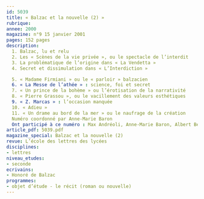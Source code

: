 ```yaml
---
id: 5039
title: « Balzac et la nouvelle (2) »
rubrique: 
annee: 2000
magazine: n°9 15 janvier 2001
pages: 152 pages
description: 
  1. Balzac, lu et relu
  2. Les « Scènes de la vie privée », ou le spectacle de l’interdit
  3. La problématique de l’origine dans « La Vendetta »
  4. Secret et dissimulation dans « L’Interdiction »

  5. « Madame Firmiani » ou le « parloir » balzacien
  6. « La Messe de l’athée » : science, foi et secret
  7. « Un prince de la bohème » ou l’érotisation de la narrativité
  8. « Pierre Grassou », ou le vacillement des valeurs esthétiques
  9. « Z. Marcas » : l’occasion manquée
  10. « Adieu »
  11. « Un drame au bord de la mer » ou le naufrage de la création
  Numéro coordonné par Anne-Marie Baron
  Ont participé à ce numéro : Max Andréoli, Anne-Marie Baron, Albert Béguin, Éric Bordas, Isabelle Daoust, Danielle Dupuis, Juliette Frølich, Alex Lascar, Anne-Marie Lefebvre, Aline Mura-Brunel et Renée de Smirnoff
article_pdf: 5039.pdf
magazine_special: Balzac et la nouvelle (2)
revue: L’école des lettres des lycées
disciplines:
- lettres
niveau_etudes:
- seconde
ecrivains:
- Honoré de Balzac
programmes:
- objet d’étude - le récit (roman ou nouvelle)
---
```

